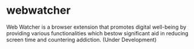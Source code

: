 # webwatcher
Web Watcher is a browser extension that promotes digital well-being by providing various functionalities which bestow significant aid in reducing screen time and countering addiction. (Under Development)
